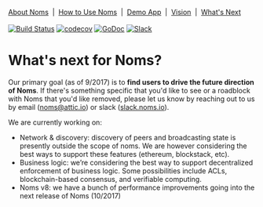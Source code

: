 [About Noms](about-noms.md)&nbsp; | &nbsp;[How to Use Noms](how-to-use-noms.md)&nbsp; | &nbsp;[Demo App](demo-app.md)&nbsp; | &nbsp;[Vision](vision.md)&nbsp; | &nbsp;[What's Next](whats-next.md)
<br><br>
[![Build Status](http://jenkins3.noms.io/buildStatus/icon?job=NomsMasterBuilder)](http://jenkins3.noms.io/job/NomsMasterBuilder/)
[![codecov](https://codecov.io/gh/attic-labs/noms/branch/master/graph/badge.svg)](https://codecov.io/gh/attic-labs/noms)
[![GoDoc](https://godoc.org/github.com/attic-labs/noms?status.svg)](https://godoc.org/github.com/attic-labs/noms)
[![Slack](http://slack.noms.io/badge.svg)](http://slack.noms.io)

# What's next for Noms?

Our primary goal (as of 9/2017) is to **find users to drive the future
direction of Noms**. If there's something specific that you'd like to
see or a roadblock with Noms that you'd like removed, please let us know by
reaching out to us by email ([noms@attic.io](mailto:noms@attic.io)) or 
slack ([slack.noms.io](http://slack.noms.io)).

We are currently working on:

* Network & discovery: discovery of peers and broadcasting state is
  presently outside the scope of noms. We are however considering the
  best ways to support these features (ethereum, blockstack, etc).
* Business logic: we’re considering the best way to support
  decentralized enforcement of business logic. Some possibilities
  include ACLs, blockchain-based consensus, and verifiable computing.
* Noms v8: we have a bunch of performance improvements going into the
  next release of Noms (10/2017)

